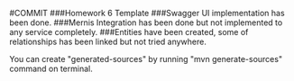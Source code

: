 
#COMMIT
###Homework 6 Template
###Swagger UI implementation has been done.
###Mernis Integration has been done but not implemented to any service completely.
###Entities have been created, some of relationships has been linked but not tried anywhere.

You can create "generated-sources" by running "mvn generate-sources" command on terminal.

